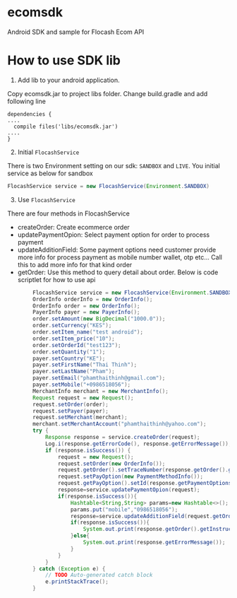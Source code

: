 # ecomsdk
Android SDK and sample for Flocash Ecom API

# How to use SDK lib
1. Add lib to your android application.

  Copy ecomsdk.jar to project libs folder. Change build.gradle and add following line
  ```
  dependencies {
  ....
    compile files('libs/ecomsdk.jar')
  ....
  }
  ```
2. Initial `FlocashService`

  There is two Environment setting on our sdk: `SANDBOX` and `LIVE`. You initial service as below for sandbox
  ```java
  FlocashService service = new FlocashService(Environment.SANDBOX)
  ```
  
3. Use `FlocashService`

  There are four methods in FlocashService
  * createOrder: Create ecommerce order
  * updatePaymentOpion: Select payment option for order to process payment
  * updateAdditionField: Some payment options need customer provide more info for process payment as mobile number wallet, otp etc... Call this to add more info for that kind order
  * getOrder: Use this method to query detail about order. Below is code scriptlet for how to use api
```java
        FlocashService service = new FlocashService(Environment.SANDBOX);
        OrderInfo orderInfo = new OrderInfo();
        OrderInfo order = new OrderInfo();
        PayerInfo payer = new PayerInfo();
        order.setAmount(new BigDecimal("1000.0"));
        order.setCurrency("KES");
        order.setItem_name("test android");
        order.setItem_price("10");
        order.setOrderId("test123");
        order.setQuantity("1");
        payer.setCountry("KE");
        payer.setFirstName("Thai Thinh");
        payer.setLastName("Pham");
        payer.setEmail("phamthaithinh@gmail.com");
        payer.setMobile("+0986518056");
        MerchantInfo merchant = new MerchantInfo();
        Request request = new Request();
        request.setOrder(order);
        request.setPayer(payer);
        request.setMerchant(merchant);
        merchant.setMerchantAccount("phamthaithinh@yahoo.com");
        try {
            Response response = service.createOrder(request);
            Log.i(response.getErrorCode(), response.getErrorMessage());
            if (response.isSuccess()) {
                request = new Request();
                request.setOrder(new OrderInfo());
                request.getOrder().setTraceNumber(response.getOrder().getTraceNumber());
                request.setPayOption(new PaymentMethodInfo());
                request.getPayOption().setId(response.getPaymentOptions().getMobiles().get(0).getId());
                response=service.updatePaymentOpion(request);
                if(response.isSuccess()){
                    Hashtable<String,String> params=new Hashtable<>();
                    params.put("mobile","0986518056");
                    response=service.updateAdditionField(request.getOrder().getTraceNumber(),params);
                    if(response.isSuccess()){
                        System.out.print(response.getOrder().getInstruction());
                    }else{
                        System.out.print(response.getErrorMessage());
                    }
                }
            }
        } catch (Exception e) {
            // TODO Auto-generated catch block
            e.printStackTrace();
        }
```
  
